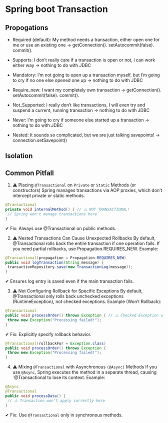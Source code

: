 # Spring boot Transaction

## Propogations

* Required (default): My method needs a transaction, either open one for me or use an existing one → getConnection(). setAutocommit(false). commit().

* Supports: I don’t really care if a transaction is open or not, i can work either way → nothing to do with JDBC

* Mandatory: I’m not going to open up a transaction myself, but I’m going to cry if no one else opened one up → nothing to do with JDBC

* Require_new: I want my completely own transaction → getConnection(). setAutocommit(false). commit().

* Not_Supported: I really don’t like transactions, I will even try and suspend a current, running transaction → nothing to do with JDBC

* Never: I’m going to cry if someone else started up a transaction → nothing to do with JDBC

* Nested: It sounds so complicated, but we are just talking savepoints! → connection.setSavepoint()

## Isolation


## Common Pitfall

1. ⚠️ Placing `@Transactional` on `Private` or `Static` Methods (or constructors)
Spring manages transactions via AOP proxies, which don’t intercept private or static methods.

```java
@Transactional
private void internalMethod() { // ⚠️ NOT TRANSACTIONAL!
 // Spring won't manage transactions here`
}
```
✔ Fix: Always use @Transactional on public methods.

2. ⚠️ Nested Transactions Can Cause Unexpected Rollbacks
By default, @Transactional rolls back the entire transaction if one operation fails.
If you need partial rollbacks, use Propagation.REQUIRES_NEW.
Example:

```java
@Transactional(propagation = Propagation.REQUIRES_NEW)
public void logTransaction(String message) {
 transactionRepository.save(new TransactionLog(message));
}
```
✔ Ensures log entry is saved even if the main transaction fails.

3. ⚠️ Not Configuring Rollback for Specific Exceptions
By default, @Transactional only rolls back unchecked exceptions (RuntimeException), not checked exceptions.
Example (Won’t Rollback):

```java
@Transactional
public void processOrder() throws Exception { // ⚠️ Checked Exception won't trigger rollback
 throw new Exception("Processing failed!");
}
```
✔ Fix: Explicitly specify rollback behavior.

```java
@Transactional(rollbackFor = Exception.class)
public void processOrder() throws Exception {
 throw new Exception("Processing failed!");
}
```
4. ⚠️ Mixing `@Transactional` with Asynchronous `(@Async)` Methods
If you use `@Async`, Spring executes the method in a separate thread, causing `@Transactional to lose its context.
Example:

```java
@Async
@Transactional
public void processData() {
 // ⚠️ Transaction won’t apply correctly here
}
```
✔ Fix: Use `@Transactional` only in synchronous methods.

